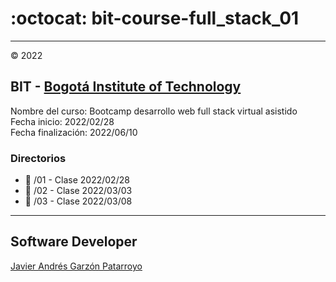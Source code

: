 # :octocat: bit-course-full_stack_01
- - -
:copyright: 2022
## BIT - [Bogotá Institute of Technology](https://bit.institute/)
Nombre del curso: Bootcamp desarrollo web full stack virtual asistido  
Fecha inicio: 2022/02/28  
Fecha finalización: 2022/06/10
### Directorios
* :open_file_folder: /01 - Clase 2022/02/28
* :open_file_folder: /02 - Clase 2022/03/03
* :open_file_folder: /03 - Clase 2022/03/08
- - -
## Software Developer
[Javier Andrés Garzón Patarroyo](https://javierandres.dev)
